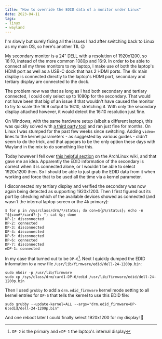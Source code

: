 ```yaml
---
title: "How to override the EDID data of a monitor under Linux"
date: 2023-04-11
tags:
- linux
- wayland
---
```


I'm slowly but surely fixing all the issues I had after switching back to Linux as my main OS, so here's another TIL 😉

My secondary monitor is a 24" DELL with a resolution of 1920x1200, so 16:10, instead of the more common 1080p and 16:9. In order to be able to connect all my three monitors to my laptop, I make use of both the laptop's HDMI port as well as a USB-C dock that has 2 HDMI ports. The 4k main display is connected directly to the laptop's HDMI port, secondary and tertiary display are connected to the dock. 

The problem now was that as long as I had both secondary and tertiary connected, I could only select up to 1080p for the secondary. That would not have been that big of an issue if that wouldn't have caused the monitor to try to scale the 16:9 output to 16:10, stretching it. With only the secondary display attached however, it would detect the 16:10 resolution just fine.

On Windows, with the same hardware setup (albeit a different laptop), this was quickly solved with [a third party tool](https://www.monitortests.com/forum/Thread-Custom-Resolution-Utility-CRU) and ran just fine for months. On Linux I was stumped for the past few weeks since switching. Adding `video=` lines to the kernel parameters - as suggested by various guides - didn't seem to do the trick, and that appears to be the only option these days with Wayland in the mix to do something like this.

Today however I fell over [this helpful section](https://wiki.archlinux.org/title/kernel_mode_setting#Forcing_modes_and_EDID) on the ArchLinux wiki, and that gave me an idea. Apparently the EDID information of the secondary is correct when it is connected alone, or I wouldn't be able to select 1920x1200 then. So I should be able to just grab the EDID data from it when working and force that to be used all the time via a kernel parameter.

I disconnected my tertiary display and verified the secondary was now again being detected as supporting 1920x1200. Then I first figured out its port by checking which of the available devices showed as connected (and wasn't the internal laptop screen or the 4k primary):

```
$ for p in /sys/class/drm/*/status; do con=${p%/status}; echo -n "${con#*/card?-}: "; cat $p; done
DP-1: disconnected
DP-2: connected
DP-3: disconnected
DP-4: disconnected
DP-5: disconnected
DP-6: connected
DP-7: disconnected
eDP-1: connected
```

In my case that turned out to be `DP-6`[^1]. Next I quickly dumped the EDID information to a new file `/usr/lib/firmware/edid/dell-24-1200p.bin`:

```
sudo mkdir -p /usr/lib/firmware
sudo cp /sys/class/drm/card1-DP-6/edid /usr/lib/firmware/edid/dell-24-1200p.bin
```

Then I used `grubby` to add a `drm.edid_firmware` kernel mode setting to all kernel entries for `DP-6` that tells the kernel to use this EDID file:

```
sudo grubby --update-kernel=ALL --args="drm.edid_firmware=DP-6:edid/dell-24-1200p.bin"
```

And one reboot later I could finally select 1920x1200 for my display! 🥳

[^1]: `DP-2` is the primary and `eDP-1` the laptop's internal display
